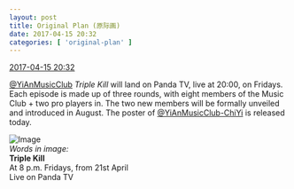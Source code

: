 ```yaml
---
layout: post
title: Original Plan (原际画)
date: 2017-04-15 20:32
categories: [ 'original-plan' ]
---
```


<div class="weibo-info">
  <a href="http://weibo.com/5626539553/EEEHyiiRT">2017-04-15 20:32</a>
</div>

[@YiAnMusicClub](http://weibo.com/u/6094546964) *Triple Kill* will land on Panda TV, live at 20:00, on Fridays. Each episode is made up of three rounds, with eight members of the Music Club + two pro players in. The two new members will be formally unveiled and introduced in August. The poster of [@YiAnMusicClub-ChiYi](http://weibo.com/u/6117581836) is released today.

<!-- more -->

![Image](https://wx2.sinaimg.cn/mw690/0068MnXXly1fenn339wx5j31jk2bcnpk.jpg)  
*Words in image:*  
**Triple Kill**  
At 8 p.m. Fridays, from 21st April  
Live on Panda TV
